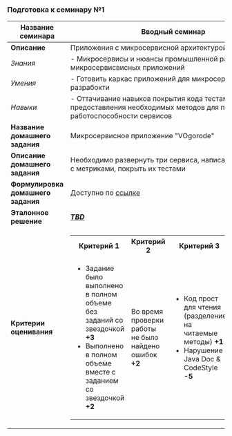 ### Подготовка к семинару №1

| **Название семинара**              | Вводный семинар                                                                                                                                                                                                                                                                                                                                                                                                                                                                                                                                                                                               |
|------------------------------------|---------------------------------------------------------------------------------------------------------------------------------------------------------------------------------------------------------------------------------------------------------------------------------------------------------------------------------------------------------------------------------------------------------------------------------------------------------------------------------------------------------------------------------------------------------------------------------------------------------------|
| **Описание**                       | Приложения с микросервисной архитектурой                                                                                                                                                                                                                                                                                                                                                                                                                                                                                                                                                                      |
| _Знания_                           | - Микросервисы и нюансы промышленной разработки микросервисвисных приложений                                                                                                                                                                                                                                                                                                                                                                                                                                                                                                                                  |                                                                                                                                                                                                       ||                                                                                                                                                                                                         |
| _Умения_                           | - Готовить каркас приложений для микросервисной разрабокти                                                                                                                                                                                                                                                                                                                                                                                                                                                                                                                                                    |
| _Навыки_                           | - Оттачивание навыков покрытия кода тестами и предоставления необходимых методов для проверки работоспособности сервисов                                                                                                                                                                                                                                                                                                                                                                                                                                                                                      |
| **Название домашнего задания**     | Микросервисное приложение "VOgorode"                                                                                                                                                                                                                                                                                                                                                                                                                                                                                                                                                                          |
| **Описание домашнего задания**     | Необходимо развернуть три сервиса, написать эндпоинты с метриками, покрыть их тестами                                                                                                                                                                                                                                                                                                                                                                                                                                                                                                                         |
| **Формулировка домашнего задания** | Доступно по [ссылке](./task.md)                                                                                                                                                                                                                                                                                                                                                                                                                                                                                                                                                                               |
| **Эталонное решение**              | ***[TBD](./example)***                                                                                                                                                                                                                                                                                                                                                                                                                                                                                                                                                                                        |
| **Критерии оценивания**            | <table><tr><th>Критерий 1</th><th>Критерий 2</th><th>Критерий 3</th><th>Критерий 4</th></tr><tr><td><ul><li>Задание было выполнено в полном объеме без заданий со звездочкой **+3**</li><li> Выполнено в полном объеме вместе с заданием со звездочкой **+2**</li></ul></td><td>Во время проверки работы не было найдено ошибок **+2**</td><td><ul><li>Код прост для чтения (разделение на читаемые методы) **+1**</li><li>Нарушение Java Doc & CodeStyle **-5**</li></ul></td><td> Для домашней работы написаны тесты, которые позволяют проверить основную логику работы программы **+1**</td></tr></table> |                                                                                                                                                                                                          |
    